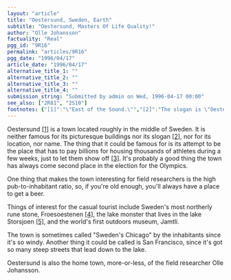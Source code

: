 ```yaml
---
layout: "article"
title: "Oestersund, Sweden, Earth"
subtitle: "Oestersund, Masters Of Life Quality!"
author: "Olle Johansson"
factuality: "Real"
pgg_id: "9R16"
permalink: "articles/9R16"
pgg_date: "1996/04/17"
article_date: "1996/04/17"
alternative_title_1: ""
alternative_title_2: ""
alternative_title_3: ""
alternative_title_4: ""
submission_string: "Submitted by admin on Wed, 1996-04-17 00:00"
see_also: ["2R81", "2S10"]
footnotes: {"[1]":"\"East of the Sound.\"","[2]":"The slogan is \"Oestersund - Masters of Life Quality\".","[3]":"This sport event reference is the Olympics.","[4]":"\"The Froesoe Stone\" (Froesoen is the name of the island on which the stone is located).","[5]":"\"Great Lake.\""}
---
```

<div>
<p>Oestersund <a href="#footnotes.1" class="footnote-link">[1]</a> is a town located roughly in the middle of Sweden. It is neither famous for its picturesque buildings nor its slogan <a href="#footnotes.2" class="footnote-link">[2]</a>, nor for its location, nor name. The thing that it could be famous for is its attempt to be the place that has to pay billions for housing thousands of athletes during a few weeks, just to let them show off <a href="#footnotes.3" class="footnote-link">[3]</a>. It's probably a good thing the town has always come second place in the election for the Olympics.</p>
<p>One thing that makes the town interesting for field researchers is the high pub-to-inhabitant ratio, so, if you're old enough, you'll always have a place to get a beer.</p>
<p>Things of interest for the casual tourist include Sweden's most northerly rune stone, Froesoestenen <a href="#footnotes.4" class="footnote-link">[4]</a>, the lake monster that lives in the lake Storsjoen <a href="#footnotes.5" class="footnote-link">[5]</a>, and the world's first outdoors museum, Jamtli.</p>
<p>The town is sometimes called "Sweden's Chicago" by the inhabitants since it's so windy. Another thing it could be called is San Francisco, since it's got so many steep streets that lead down to the lake.</p>
<p>Oestersund is also the home town, more-or-less, of the field researcher Olle Johansson.</p>
</div>
